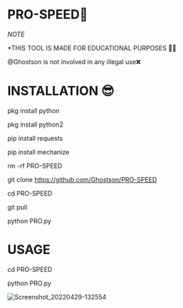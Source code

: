 # PRO-SPEED🥷 
*NOTE* 

*THIS TOOL IS MADE FOR EDUCATIONAL PURPOSES 👨‍💻 


@Ghostson is not involved in any illegal use❌


# INSTALLATION 😎 


pkg install python 


pkg install python2 


pip install requests 


pip install mechanize 


rm -rf PRO-SPEED 


git clone https://github.com/Ghostson/PRO-SPEED 


cd PRO-SPEED 


git pull 

python PRO.py



# USAGE 


cd PRO-SPEED 


python PRO.py


![Screenshot_20220429-132554](https://user-images.githubusercontent.com/101234191/166190164-d7b4b519-a12b-4313-a4b4-b4d8fbdcb831.jpg)


